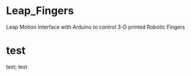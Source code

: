 # Leap_Fingers
Leap Motion Interface with Arduino to control 3-D printed Robotic Fingers
# test
test;
test
